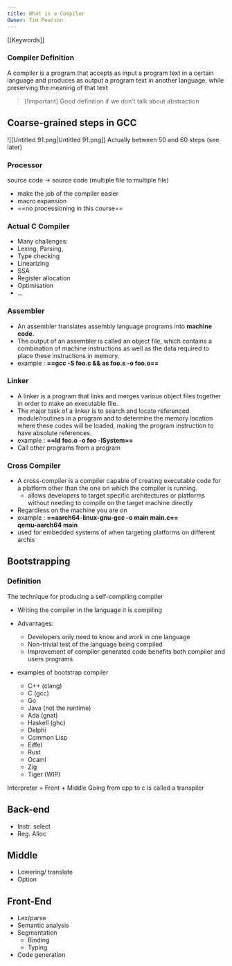 ```yaml
---
title: What is a Compiler
Owner: Tim Pearson
---
```

[[Keywords]]
### Compiler Definition
A compiler is a program that accepts as input a program text in a certain language and produces as output a program text in another language, while preserving the meaning of that text

> [!important] Good definition if we don’t talk about abstraction
  
## Coarse-grained steps in GCC
![[Untitled 91.png|Untitled 91.png]]
Actually between 50 and 60 steps (see later)
### Processor
source code → source code (multiple file to multiple file)
- make the job of the compiler easier
- macro expansion
- ==no processioning in this course==
### Actual C Compiler
- Many challenges:
- Lexing, Parsing,
- Type checking
- Linearizing
- SSA
- Register allocation
- Optimisation
- …
  
### Assembler
- An assembler translates assembly language programs into **machine code.**
- The output of an assembler is called an object file, which contains a combination of machine instructions as well as the data required to place these instructions in memory.
- example : **==gcc -S foo.c && as foo.s -o foo.o==**
  
### Linker
- A linker is a program that links and merges various object files together in order to make an executable file.
- The major task of a linker is to search and locate referenced module/routines in a program and to determine the memory location where these codes will be loaded, making the program instruction to have absolute references.
- example : **==ld foo.o -o foo -lSystem==**
- Call other programs from a program
  
### Cross Compiler
- A cross-compiler is a compiler capable of creating executable code for a platform other than the one on which the compiler is running.
    - allows developers to target specific architectures or platforms without needing to compile on the target machine directly
- Regardless on the machine you are on
- example : **==aarch64-linux-gnu-gcc -o main main.c==**  
    **qemu-aarch64 main**
- used for embedded systems of when targeting platforms on different archis
## Bootstrapping
### Definition
The technique for producing a self-compiling compiler
- Writing the compiler in the language it is compiling
- Advantages:
    - Developers only need to know and work in one language
    - Non-trivial test of the language being compiled
    - Improvement of compiler generated code benefits both compiler and users programs
- examples of bootstrap compiler
    
      
    
    - C++ (clang)
    - C (gcc)
    - Go
    - Java (not the runtime)
    - Ada (gnat)
    - Haskell (ghc)
    - Delphi
    - Common Lisp
    - Eiffel
    - Rust
    - Ocaml
    - Zig
    - Tiger (WIP)
  
  
Interpreter = Front + Middle
Going from cpp to c is called a transpiler
  
## Back-end
- Instr. select
- Reg. Alloc
  
## Middle
- Lowering/ translate
- Option
  
## Front-End
- Lex/parse
- Semantic analysis
- Segmentation
    - Binding
    - Typing
- Code generation